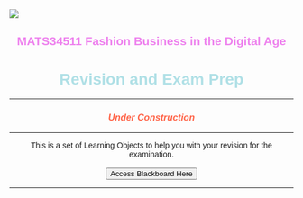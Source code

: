 <DOCTYPE html>
<html>

<head>
<title>MATS34511 FBDA: Learning Objects for Revision and Exam Prep</title>

<script>
  function myFunction() {
  window.open("https://online.manchester.ac.uk/webapps/blogs-journals/execute/blogTopicList?course_id=_59173_1&content_id=_7710364_1&blog_id=_219621_1&action=contentList&mode=cpview");
  }
</script>
</head>

<body style="font-family:arial">
<image src="https://assets.manchester.ac.uk/corporate/images/design/logo-university-of-manchester.png"/>
<h2 align="center" style="color:violet;">
MATS34511 Fashion Business in the Digital Age
</h2>
<h1 align="center" style="color:powderblue;">Revision and Exam Prep</h1>
<hr>
<h3 align="center" style="color:tomato;"><em>Under Construction</em></h3>
<hr>
  
<p align="center">
This is a set of Learning Objects to help you with your revision for the examination.
<br>  

<br>
<button onclick="myFunction()">Access Blackboard Here</button>
<br>
</p>
<hr>

</body>
</html>
